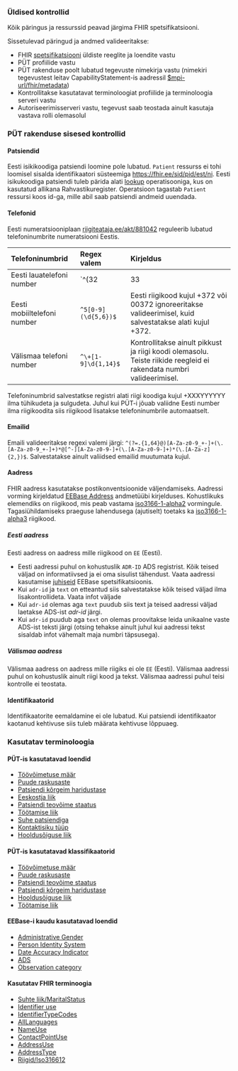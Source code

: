 ### Üldised kontrollid

Kõik päringus ja ressurssid peavad järgima FHIR spetsifikatsiooni.

Sissetulevad päringud ja andmed valideeritakse:
- FHIR [spetsifikatsiooni](http://hl7.org/fhir/documentation.html) üldiste reeglite ja loendite vastu
- PÜT profiilide vastu
- PÜT rakenduse poolt lubatud tegevuste nimekirja vastu (nimekiri tegevustest leitav CapabilityStatement-is aadressil [$mpi-url/fhir/metadata](#))
- Kontrollitakse kasutatavat terminoloogiat profiilide ja terminoloogia serveri vastu
- Autoriseerimisserveri vastu, tegevust saab teostada ainult kasutaja vastava rolli olemasolul

### PÜT rakenduse sisesed kontrollid

#### Patsiendid
Eesti isikikoodiga patsiendi loomine pole lubatud. `Patient` ressurss ei tohi loomisel sisalda identifikaatori süsteemiga https://fhir.ee/sid/pid/est/ni. 
Eesti isikukoodiga patsiendi tuleb pärida alati [lookup](https://fhir.ee/ig/mpi/build/operations.html#eesti-isikukoodiga-patsiendi-otsing) operatisooniga, kus on kasutatud allikana Rahvastikuregister.
Operatsioon tagastab `Patient` ressursi koos id-ga, mille abil saab patsiendi andmeid uuendada.

#### Telefonid

Eesti numeratsiooniplaan [riigiteataja.ee/akt/881042](https://www.riigiteataja.ee/akt/881042) reguleerib lubatud telefoninumbrite numeratsiooni Eestis.

| Telefoninumbrid | Regex valem | Kirjeldus |
|:----------|:--------------|:----------|
| Eesti lauatelefoni number |  `^(32|33|35|38|39|6[0-9]|7[1-9]|88)(\d{5})$` | Eesti riigikood kujul +372 või 00372 ignoreeritakse valideerimisel, kuid salvestatakse alati kujul +372. |
| Eesti mobiiltelefoni number | `^5[0-9](\d{5,6})$` | Eesti riigikood kujul +372 või 00372 ignoreeritakse valideerimisel, kuid salvestatakse alati kujul +372. |
| Välismaa telefoni number | `^\+[1-9]\d{1,14}$` | Kontrollitakse ainult pikkust ja riigi koodi olemasolu. Teiste riikide reegleid ei rakendata numbri valideerimisel. |

Telefoninumbrid salvestatkse registri alati riigi koodiga kujul +XXXYYYYYY ilma tühikudeta ja sulgudeta. Juhul kui PÜT-i jõuab valiidne Eesti number ilma riigikoodita siis riigikood lisatakse telefoninumbrile automaatselt.

#### Emailid

Emaili valideeritakse regexi valemi järgi:
`^(?=.{1,64}@)[A-Za-z0-9_+-]+(\.[A-Za-z0-9_+-]+)*@[^-][A-Za-z0-9-]+(\.[A-Za-z0-9-]+)*(\.[A-Za-z]{2,})$`.
Salvestatakse ainult valiidsed emailid muutumata kujul.

#### Aadress
FHIR aadress kasutatakse postikonventsioonide väljendamiseks.
Aadressi vorming kirjeldatud [EEBase Address](https://build.fhir.org/ig/HL7EE/ig-ee-base/StructureDefinition-ee-address.html) andmetüübi kirjelduses.
Kohustlikuks elemendiks on riigikood, mis peab vastama [iso3166-1-alpha2](http://hl7.org/fhir/R5/valueset-iso3166-1-2.html) vormingule.
Tagasiühildamiseks praeguse lahendusega (ajutiselt) toetaks ka [iso3166-1-alpha3](http://hl7.org/fhir/R5/valueset-iso3166-1-3.html) riigikood.

##### Eesti aadress
Eesti aadress on aadress mille riigikood on `EE` (Eesti). 
- Eesti aadressi puhul on kohustuslik `ADR-ID` ADS registrist. Kõik teised väljad on informatiivsed ja ei oma sisulist tähendust. Vaata aadressi kasutamise [juhiseid](https://build.fhir.org/ig/HL7EE/ig-ee-base/StructureDefinition-ee-address.html#notes) EEBase spetsifikatsioonis.
- Kui `adr-id` ja `text` on etteantud siis salvestatakse kõik teised väljad ilma lisakontrollideta. Vaata infot väljade 
- Kui `adr-id` olemas aga `text` puudub siis text ja teised aadressi väljad laetakse ADS-ist *adr-id* järgi. 
- Kui `adr-id` puudub aga `text` on olemas proovitakse leida unikaalne vaste ADS-ist teksti järgi (otsing tehakse ainult juhul kui aadressi tekst sisaldab infot vähemalt maja numbri täpsusega).

##### Välismaa aadress
Välismaa aadress on aadress mille riigiks ei ole `EE` (Eesti).
Välismaa aadressi puhul on kohustuslik ainult riigi kood ja tekst. Välismaa aadressi puhul teisi kontrolle ei teostata.

#### Identifikaatorid
Identifikaatorite eemaldamine ei ole lubatud. Kui patsiendi identifikaator kaotanud kehtivuse siis tuleb määrata kehtivuse lõppuaeg.

### Kasutatav terminoloogia
#### PÜT-is kasutatavad loendid
- [Töövõimetuse määr](ValueSet-incapacity-for-work-category.html)
- [Puude raskusaste](ValueSet-disability-level.html)
- [Patsiendi kõrgeim haridustase](ValueSet-education-level.html)
- [Eeskostja liik](ValueSet-guardian-status.html)
- [Patsiendi teovõime staatus](ValueSet-legal-status.html)
- [Töötamise liik](ValueSet-occupation-type.html)
- [Suhe patsiendiga](ValueSet-person-relationship.html)
- [Kontaktisiku tüüp](ValueSet-person-relationship-class.html)
- [Hooldusõiguse liik](ValueSet-power-of-attorney.html)

#### PÜT-is kasutatavad klassifikaatorid
- [Töövõimetuse määr](CodeSystem-incapacity-for-work-category.html)
- [Puude raskusaste](CodeSystem-disability-level.html)
- [Patsiendi teovõime staatus](CodeSystem-legal-status.html)
- [Patsiendi kõrgeim haridustase](CodeSystem-education-level.html)
- [Hooldusõiguse liik](CodeSystem-power-of-attorney.html)
- [Töötamise liik](CodeSystem-occupation-type.html)

#### EEBase-i kaudu kasutatavad loendid
- [Administrative Gender](https://build.fhir.org/ig/HL7EE/ig-ee-base//ValueSet-ee-administrative-gender.html)
- [Person Identity System](https://build.fhir.org/ig/HL7EE/ig-ee-base//ValueSet-ee-patient-identity.html)
- [Date Accuracy Indicator](https://build.fhir.org/ig/HL7EE/ig-ee-base//ValueSet-ee-date-accuracy-indicator.html)
- [ADS](https://build.fhir.org/ig/HL7EE/ig-ee-base//ValueSet-ee-ads.html)
- [Observation category](https://build.fhir.org/ig/HL7EE/ig-ee-base//ValueSet-ee-observation-category.html)

#### Kasutatav FHIR terminoogia
- [Suhte liik/MaritalStatus](http://hl7.org/fhir/R5/valueset-marital-status.html)
- [Identifier use](http://hl7.org/fhir/R5/valueset-identifier-use.html)
- [IdentifierTypeCodes](http://hl7.org/fhir/R5/valueset-identifier-type.html)
- [AllLanguages](http://hl7.org/fhir/R5/valueset-all-languages.html)
- [NameUse](http://hl7.org/fhir/R5/valueset-name-use.html)
- [ContactPointUse](http://hl7.org/fhir/R5/valueset-contact-point-use.html)
- [AddressUse](http://hl7.org/fhir/R5/valueset-address-use.html)
- [AddressType](http://hl7.org/fhir/R5/valueset-address-type.html)
- [Riigid/Iso316612](http://hl7.org/fhir/R5/valueset-iso3166-1-2.html)



